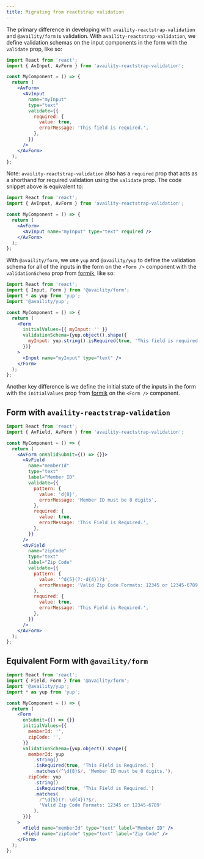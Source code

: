 ```yaml
---
title: Migrating from reactstrap validation
---
```


The primary difference in developing with `availity-reactstrap-validation` and `@availity/form` is validation. With `availity-reactstrap-validation`, we define validation schemas on the input components in the form with the `validate` prop, like so:

```jsx
import React from 'react';
import { AvInput, AvForm } from 'availity-reactstrap-validation';

const MyComponent = () => {
  return (
    <AvForm>
      <AvInput
        name="myInput"
        type="text"
        validate={{
          required: {
            value: true,
            errorMessage: 'This field is required.',
          },
        }}
      />
    </AvForm>
  );
};
```

Note: `availity-reactstrap-validation` also has a `required` prop that acts as a shorthand for required validation using the `validate` prop. The code snippet above is equivalent to:

```jsx
import React from 'react';
import { AvInput, AvForm } from 'availity-reactstrap-validation';

const MyComponent = () => {
  return (
    <AvForm>
      <AvInput name="myInput" type="text" required />
    </AvForm>
  );
};
```

With `@availity/form`, we use `yup` and `@availity/yup` to define the validation schema for all of the inputs in the form on the `<Form />` component with the `validationSchema` prop from [formik](https://jaredpalmer.com/formik/docs/guides/validation#validationschema), like so:

```jsx
import React from 'react';
import { Input, Form } from '@availity/form';
import * as yup from 'yup';
import '@availity/yup';

const MyComponent = () => {
  return (
    <Form
      initialValues={{ myInput: '' }}
      validationSchema={yup.object().shape({
        myInput: yup.string().isRequired(true, 'This field is required.'),
      })}
    >
      <Input name="myInput" type="text" />
    </Form>
  );
};
```

Another key difference is we define the initial state of the inputs in the form with the `initialValues` prop from [formik](https://jaredpalmer.com/formik/docs/api/formik#initialvalues-values) on the `<Form />` component.

## Form with `availity-reactstrap-validation`

```jsx
import React from 'react';
import { AvField, AvForm } from 'availity-reactstrap-validation';

const MyComponent = () => {
  return (
    <AvForm onValidSubmit={() => {}}>
      <AvField
        name="memberId"
        type="text"
        label="Member ID"
        validate={{
          pattern: {
            value: 'd{8}',
            errorMessage: 'Member ID must be 8 digits',
          },
          required: {
            value: true,
            errorMessage: 'This Field is Required.',
          },
        }}
      />
      <AvField
        name="zipCode"
        type="text"
        label="Zip Code"
        validate={{
          pattern: {
            value: '^d{5}(?:-d{4})?$',
            errorMessage: 'Valid Zip Code Formats: 12345 or 12345-6789',
          },
          required: {
            value: true,
            errorMessage: 'This Field is Required.',
          },
        }}
      />
    </AvForm>
  );
};
```

## Equivalent Form with `@availity/form`

```jsx
import React from 'react';
import { Field, Form } from '@availity/form';
import '@availity/yup';
import * as yup from 'yup';

const MyComponent = () => {
  return (
    <Form
      onSubmit={() => {}}
      initialValues={{
        memberId: '',
        zipCode: '',
      }}
      validationSchema={yup.object().shape({
        memberId: yup
          .string()
          .isRequired(true, 'This Field is Required.')
          .matches(/^\d{8}$/, 'Member ID must be 8 digits.'),
        zipCode: yup
          .string()
          .isRequired(true, 'This Field is Required.')
          .matches(
            /^\d{5}(?:-\d{4})?$/,
            'Valid Zip Code Formats: 12345 or 12345-6789'
          ),
      })}
    >
      <Field name="memberId" type="text" label="Member ID" />
      <Field name="zipCode" type="text" label="Zip Code" />
    </Form>
  );
};
```
